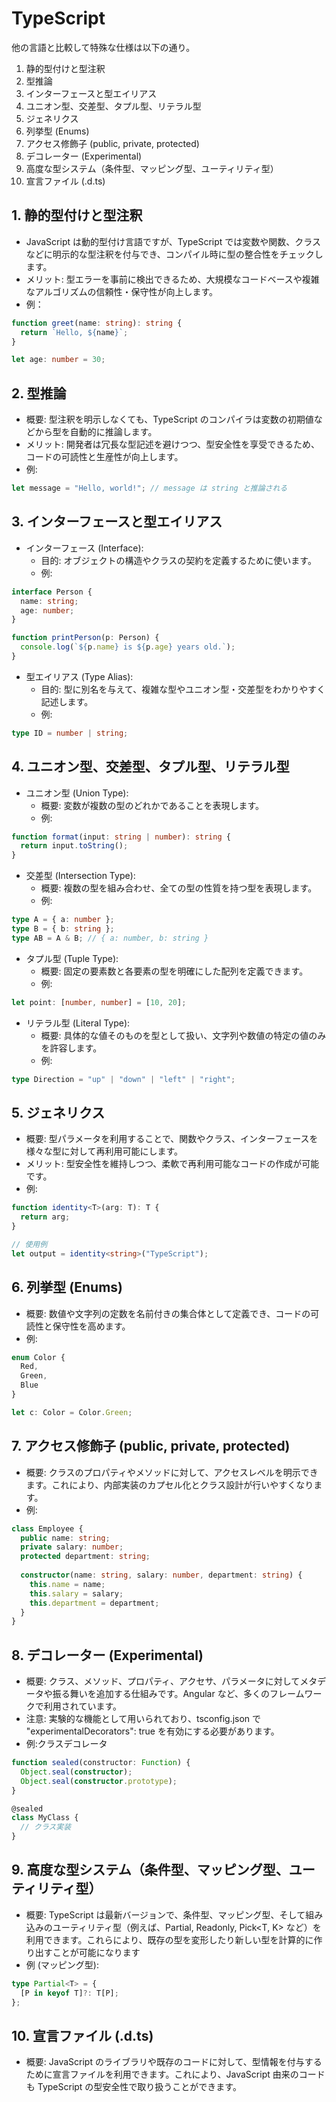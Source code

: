 # TypeScript
他の言語と比較して特殊な仕様は以下の通り。
1. 静的型付けと型注釈
2. 型推論
3. インターフェースと型エイリアス
4. ユニオン型、交差型、タプル型、リテラル型
5. ジェネリクス
6. 列挙型 (Enums)
7. アクセス修飾子 (public, private, protected)
8. デコレーター (Experimental)
9. 高度な型システム（条件型、マッピング型、ユーティリティ型）
10. 宣言ファイル (.d.ts)

## 1. 静的型付けと型注釈
- JavaScript は動的型付け言語ですが、TypeScript では変数や関数、クラスなどに明示的な型注釈を付与でき、コンパイル時に型の整合性をチェックします。
- メリット: 型エラーを事前に検出できるため、大規模なコードベースや複雑なアルゴリズムの信頼性・保守性が向上します。
- 例： 
```typescript
function greet(name: string): string {
  return `Hello, ${name}`;
}

let age: number = 30;
```

## 2. 型推論
- 概要: 型注釈を明示しなくても、TypeScript のコンパイラは変数の初期値などから型を自動的に推論します。
- メリット: 開発者は冗長な型記述を避けつつ、型安全性を享受できるため、コードの可読性と生産性が向上します。
- 例:
```typescript
let message = "Hello, world!"; // message は string と推論される
```

## 3. インターフェースと型エイリアス
- インターフェース (Interface):
  - 目的: オブジェクトの構造やクラスの契約を定義するために使います。
  - 例:
```typescript
interface Person {
  name: string;
  age: number;
}

function printPerson(p: Person) {
  console.log(`${p.name} is ${p.age} years old.`);
}
```

- 型エイリアス (Type Alias):
  - 目的: 型に別名を与えて、複雑な型やユニオン型・交差型をわかりやすく記述します。
  - 例:
```typescript
type ID = number | string;
```

## 4. ユニオン型、交差型、タプル型、リテラル型

- ユニオン型 (Union Type):
  - 概要: 変数が複数の型のどれかであることを表現します。
  - 例:
```typescript
function format(input: string | number): string {
  return input.toString();
}
```

- 交差型 (Intersection Type):
  - 概要: 複数の型を組み合わせ、全ての型の性質を持つ型を表現します。
  - 例:
```typescript
type A = { a: number };
type B = { b: string };
type AB = A & B; // { a: number, b: string }
```

- タプル型 (Tuple Type):
  - 概要: 固定の要素数と各要素の型を明確にした配列を定義できます。
  - 例:
```typescript
let point: [number, number] = [10, 20];
```

- リテラル型 (Literal Type):
  - 概要: 具体的な値そのものを型として扱い、文字列や数値の特定の値のみを許容します。
  - 例:
```typescript
type Direction = "up" | "down" | "left" | "right";
```

## 5. ジェネリクス
- 概要: 型パラメータを利用することで、関数やクラス、インターフェースを様々な型に対して再利用可能にします。
- メリット: 型安全性を維持しつつ、柔軟で再利用可能なコードの作成が可能です。
- 例:
```typescript
function identity<T>(arg: T): T {
  return arg;
}

// 使用例
let output = identity<string>("TypeScript");
```

## 6. 列挙型 (Enums)
- 概要: 数値や文字列の定数を名前付きの集合体として定義でき、コードの可読性と保守性を高めます。
- 例:
```typescript
enum Color {
  Red,
  Green,
  Blue
}

let c: Color = Color.Green;
```

## 7. アクセス修飾子 (public, private, protected)
- 概要: クラスのプロパティやメソッドに対して、アクセスレベルを明示できます。これにより、内部実装のカプセル化とクラス設計が行いやすくなります。
- 例:
```typescript
class Employee {
  public name: string;
  private salary: number;
  protected department: string;
  
  constructor(name: string, salary: number, department: string) {
    this.name = name;
    this.salary = salary;
    this.department = department;
  }
}
```

## 8. デコレーター (Experimental)
- 概要: クラス、メソッド、プロパティ、アクセサ、パラメータに対してメタデータや振る舞いを追加する仕組みです。Angular など、多くのフレームワークで利用されています。
- 注意: 実験的な機能として用いられており、tsconfig.json で "experimentalDecorators": true を有効にする必要があります。
- 例:クラスデコレータ
```typescript
function sealed(constructor: Function) {
  Object.seal(constructor);
  Object.seal(constructor.prototype);
}

@sealed
class MyClass {
  // クラス実装
}
```

## 9. 高度な型システム（条件型、マッピング型、ユーティリティ型）
- 概要: TypeScript は最新バージョンで、条件型、マッピング型、そして組み込みのユーティリティ型（例えば、Partial<T>, Readonly<T>, Pick<T, K> など）を利用できます。これらにより、既存の型を変形したり新しい型を計算的に作り出すことが可能になります
- 例 (マッピング型):
```typescript
type Partial<T> = {
  [P in keyof T]?: T[P];
};
```

## 10. 宣言ファイル (.d.ts)
- 概要: JavaScript のライブラリや既存のコードに対して、型情報を付与するために宣言ファイルを利用できます。これにより、JavaScript 由来のコードも TypeScript の型安全性で取り扱うことができます。

 
